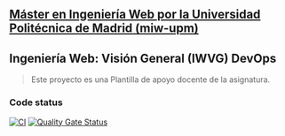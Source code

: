 ## [Máster en Ingeniería Web por la Universidad Politécnica de Madrid (miw-upm)](http://miw.etsisi.upm.es)
## Ingeniería Web: Visión General (IWVG) DevOps
> Este proyecto es una Plantilla de apoyo docente de la asignatura.

### Code status

[![CI](https://github.com/jdggLgns/iwvg-devops-gonzalez-josedaniel/actions/workflows/ci.yml/badge.svg?branch=develop)](https://github.com/jdggLgns/iwvg-devops-gonzalez-josedaniel/actions/workflows/ci.yml)
[![Quality Gate Status](https://sonarcloud.io/api/project_badges/measure?project=jdggLgns_iwvg-devops-gonzalez-josedaniel&metric=alert_status)](https://sonarcloud.io/summary/new_code?id=jdggLgns_iwvg-devops-gonzalez-josedaniel)
